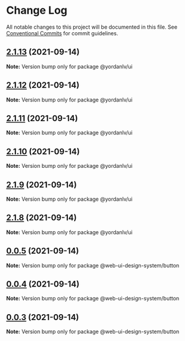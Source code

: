 # Change Log

All notable changes to this project will be documented in this file.
See [Conventional Commits](https://conventionalcommits.org) for commit guidelines.

## [2.1.13](https://github.com/yordanlv/lerna-monorepo-github-actions-release/compare/v2.1.4...v2.1.13) (2021-09-14)

**Note:** Version bump only for package @yordanlv/ui





## [2.1.12](https://github.com/yordanlv/lerna-monorepo-github-actions-release/compare/v2.1.4...v2.1.12) (2021-09-14)

**Note:** Version bump only for package @yordanlv/ui





## [2.1.11](https://github.com/yordanlv/lerna-monorepo-github-actions-release/compare/v2.1.4...v2.1.11) (2021-09-14)

**Note:** Version bump only for package @yordanlv/ui





## [2.1.10](https://github.com/yordanlv/lerna-monorepo-github-actions-release/compare/v2.1.4...v2.1.10) (2021-09-14)

**Note:** Version bump only for package @yordanlv/ui





## [2.1.9](https://github.com/yordanlv/lerna-monorepo-github-actions-release/compare/v2.1.4...v2.1.9) (2021-09-14)

**Note:** Version bump only for package @yordanlv/ui





## [2.1.8](https://github.com/yordanlv/lerna-monorepo-github-actions-release/compare/v2.1.4...v2.1.8) (2021-09-14)

**Note:** Version bump only for package @yordanlv/ui





## [0.0.5](https://github.com/websummit/web-ui-design-system/compare/@web-ui-design-system/button@0.0.2...@web-ui-design-system/button@0.0.5) (2021-09-14)

**Note:** Version bump only for package @web-ui-design-system/button





## [0.0.4](https://github.com/websummit/web-ui-design-system/compare/@web-ui-design-system/button@0.0.2...@web-ui-design-system/button@0.0.4) (2021-09-14)

**Note:** Version bump only for package @web-ui-design-system/button





## [0.0.3](https://github.com/websummit/web-ui-design-system/compare/@web-ui-design-system/button@0.0.2...@web-ui-design-system/button@0.0.3) (2021-09-14)

**Note:** Version bump only for package @web-ui-design-system/button
